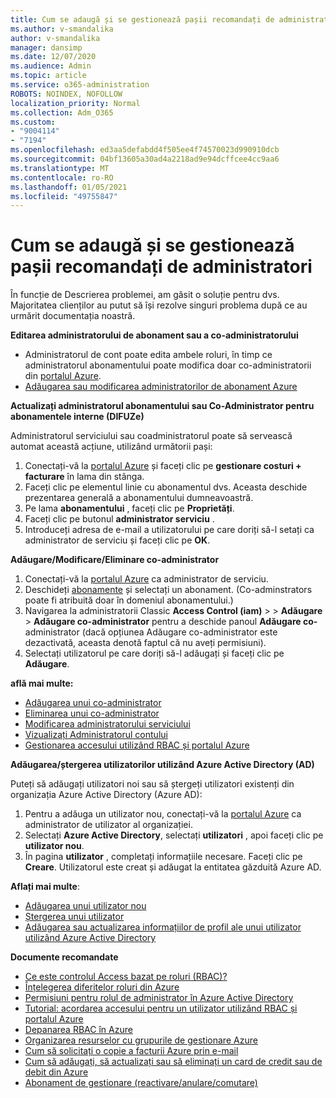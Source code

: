 ```yaml
---
title: Cum se adaugă și se gestionează pașii recomandați de administratori
ms.author: v-smandalika
author: v-smandalika
manager: dansimp
ms.date: 12/07/2020
ms.audience: Admin
ms.topic: article
ms.service: o365-administration
ROBOTS: NOINDEX, NOFOLLOW
localization_priority: Normal
ms.collection: Adm_O365
ms.custom:
- "9004114"
- "7194"
ms.openlocfilehash: ed3aa5defabdd4f505ee4f74570023d990910dcb
ms.sourcegitcommit: 04bf13605a30ad4a2218ad9e94dcffcee4cc9aa6
ms.translationtype: MT
ms.contentlocale: ro-RO
ms.lasthandoff: 01/05/2021
ms.locfileid: "49755847"
---
```

# <a name="how-to-add-and-manage-administrators---recommended-steps"></a>Cum se adaugă și se gestionează pașii recomandați de administratori

În funcție de Descrierea problemei, am găsit o soluție pentru dvs. Majoritatea clienților au putut să își rezolve singuri problema după ce au urmărit documentația noastră.

**Editarea administratorului de abonament sau a co-administratorului**

- Administratorul de cont poate edita ambele roluri, în timp ce administratorul abonamentului poate modifica doar co-administratorii din [portalul Azure](https://ms.portal.azure.com/#home).
- [Adăugarea sau modificarea administratorilor de abonament Azure](https://docs.microsoft.com/azure/cost-management-billing/manage/add-change-subscription-administrator)

**Actualizați administratorul abonamentului sau Co-Administrator pentru abonamentele interne (DIFUZe)**

Administratorul serviciului sau coadministratorul poate să servească automat această acțiune, utilizând următorii pași:

1. Conectați-vă la [portalul Azure](https://ms.portal.azure.com/#home) și faceți clic pe **gestionare costuri + facturare** în lama din stânga.
2. Faceți clic pe elementul linie cu abonamentul dvs. Aceasta deschide prezentarea generală a abonamentului dumneavoastră.
3. Pe lama **abonamentului** , faceți clic pe **Proprietăți**. 
4. Faceți clic pe butonul **administrator serviciu** .
5. Introduceți adresa de e-mail a utilizatorului pe care doriți să-l setați ca administrator de serviciu și faceți clic pe **OK**.

**Adăugare/Modificare/Eliminare co-administrator**

1. Conectați-vă la [portalul Azure](https://ms.portal.azure.com/#home) ca administrator de serviciu.
2. Deschideți [abonamente](https://ms.portal.azure.com/#blade/Microsoft_Azure_Billing/SubscriptionsBlade) și selectați un abonament. (Co-adminstrators poate fi atribuită doar în domeniul abonamentului.)
3. Navigarea la administratorii Classic **Access Control (iam)**  >    >  **Adăugare**  >  **Adăugare co-administrator** pentru a deschide panoul **Adăugare co-** administrator (dacă opțiunea Adăugare co-administrator este dezactivată, aceasta denotă faptul că nu aveți permisiuni).
4. Selectați utilizatorul pe care doriți să-l adăugați și faceți clic pe **Adăugare**.

**află mai multe:**
- [Adăugarea unui co-administrator](https://docs.microsoft.com/azure/role-based-access-control/classic-administrators)
- [Eliminarea unui co-administrator](https://docs.microsoft.com/azure/role-based-access-control/classic-administrators)
- [Modificarea administratorului serviciului](https://docs.microsoft.com/azure/role-based-access-control/classic-administrators)
- [Vizualizați Administratorul contului](https://docs.microsoft.com/azure/role-based-access-control/classic-administrators)
- [Gestionarea accesului utilizând RBAC și portalul Azure](https://docs.microsoft.com/azure/role-based-access-control/role-assignments-portal)

**Adăugarea/ștergerea utilizatorilor utilizând Azure Active Directory (AD)**

Puteți să adăugați utilizatori noi sau să ștergeți utilizatori existenți din organizația Azure Active Directory (Azure AD):

1. Pentru a adăuga un utilizator nou, conectați-vă la [portalul Azure](https://ms.portal.azure.com/#home) ca administrator de utilizator al organizației.
2. Selectați **Azure Active Directory**, selectați **utilizatori** , apoi faceți clic pe **utilizator nou**.
3. În pagina **utilizator** , completați informațiile necesare. Faceți clic pe **Creare**. Utilizatorul este creat și adăugat la entitatea găzduită Azure AD.

**Aflați mai multe**:

- [Adăugarea unui utilizator nou](https://docs.microsoft.com/azure/active-directory/fundamentals/add-users-azure-active-directory)
- [Ștergerea unui utilizator](https://docs.microsoft.com/azure/active-directory/fundamentals/add-users-azure-active-directory)
- [Adăugarea sau actualizarea informațiilor de profil ale unui utilizator utilizând Azure Active Directory](https://docs.microsoft.com/azure/active-directory/fundamentals/active-directory-users-profile-azure-portal)

**Documente recomandate**

- [Ce este controlul Access bazat pe roluri (RBAC)?](https://docs.microsoft.com/azure/role-based-access-control/overview)
- [Înțelegerea diferitelor roluri din Azure](https://docs.microsoft.com/azure/role-based-access-control/rbac-and-directory-admin-roles)
- [Permisiuni pentru rolul de administrator în Azure Active Directory](https://docs.microsoft.com/azure/active-directory/roles/permissions-reference)
- [Tutorial: acordarea accesului pentru un utilizator utilizând RBAC și portalul Azure](https://docs.microsoft.com/azure/role-based-access-control/quickstart-assign-role-user-portal)
- [Depanarea RBAC în Azure](https://docs.microsoft.com/azure/role-based-access-control/troubleshooting)
- [Organizarea resurselor cu grupurile de gestionare Azure](https://docs.microsoft.com/azure/governance/management-groups/overview)
- [Cum să solicitați o copie a facturii Azure prin e-mail](https://azure.microsoft.com/en-us/blog/azure-email-invoices/)
- [Cum să adăugați, să actualizați sau să eliminați un card de credit sau de debit din Azure](https://docs.microsoft.com/azure/cost-management-billing/manage/change-credit-card)
- [Abonament de gestionare (reactivare/anulare/comutare)](https://docs.microsoft.com/azure/cost-management-billing/manage/subscription-disabled)



